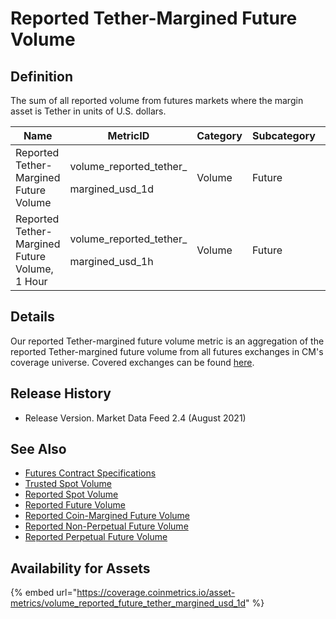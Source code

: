 # Reported Tether-Margined Future Volume

## Definition

The sum of all reported volume from futures markets where the margin asset is Tether in units of U.S. dollars.

| Name                                           | MetricID                                             | Category | Subcategory | Type | Unit | Interval |
| ---------------------------------------------- | ---------------------------------------------------- | -------- | ----------- | ---- | ---- | -------- |
| Reported Tether-Margined Future Volume         | <p>volume_reported_tether_</p><p>margined_usd_1d</p> | Volume   | Future      | Sum  | USD  | 1d       |
| Reported Tether-Margined Future Volume, 1 Hour | <p>volume_reported_tether_</p><p>margined_usd_1h</p> | Volume   | Future      | Sum  | USD  | 1h       |

## Details

Our reported Tether-margined future volume metric is an aggregation of the reported Tether-margined future volume from all futures exchanges in CM's coverage universe. Covered exchanges can be found [here](../../market-data/all-exchanges.md).

## Release History

* Release Version. Market Data Feed 2.4 (August 2021)

## See Also

* [Futures Contract Specifications](../../market-data-timeseries/market-metadata.md)
* [Trusted Spot Volume](volume\_trusted\_spot\_usd\_1d.md)
* [Reported Spot Volume](volume\_reported\_spot\_usd\_1d.md)
* [Reported Future Volume](volume\_reported\_future\_usd\_1d.md)
* [Reported Coin-Margined Future Volume](volume\_reported\_future\_coin\_margined\_usd\_1d.md)
* [Reported Non-Perpetual Future Volume](volume\_reported\_future\_nonperpetual\_usd\_1d.md)
* [Reported Perpetual Future Volume](volume\_reported\_future\_perpetual\_usd\_1d.md)

## Availability for Assets

{% embed url="https://coverage.coinmetrics.io/asset-metrics/volume_reported_future_tether_margined_usd_1d" %}
